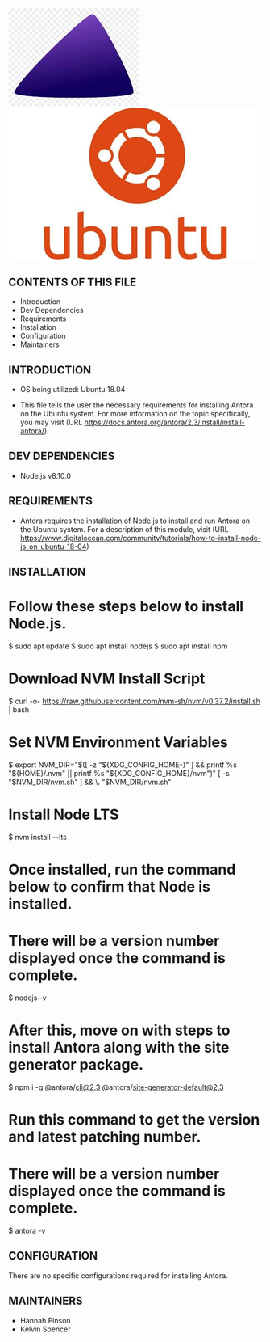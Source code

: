 
![antora logo](./img/antora.jpg)
![ubuntu logo](./img/ubuntu.jpg)


CONTENTS OF THIS FILE
---------------------

* Introduction
* Dev Dependencies
* Requirements
 * Installation
 * Configuration
 * Maintainers


 INTRODUCTION
------------

* OS being utilized: Ubuntu 18.04 

* This file tells the user the necessary requirements for installing Antora on the Ubuntu system. 
For more information on the topic specifically, you may visit 
(URL https://docs.antora.org/antora/2.3/install/install-antora/). 

DEV DEPENDENCIES
--------------
* Node.js v8.10.0

REQUIREMENTS
------------

* Antora requires the installation of Node.js to install and run Antora on the Ubuntu system.
For a description of this module, visit (URL https://www.digitalocean.com/community/tutorials/how-to-install-node-js-on-ubuntu-18-04)

INSTALLATION
------------

# Follow these steps below to install Node.js.

$ sudo apt update
$ sudo apt install nodejs
$ sudo apt install npm

# Download NVM Install Script
$ curl -o- https://raw.githubusercontent.com/nvm-sh/nvm/v0.37.2/install.sh | bash
​
# Set NVM Environment Variables

$ export NVM_DIR="$([ -z "${XDG_CONFIG_HOME-}" ] && printf %s "${HOME}/.nvm" || printf %s "${XDG_CONFIG_HOME}/nvm")"
[ -s "$NVM_DIR/nvm.sh" ] && \. "$NVM_DIR/nvm.sh"
​
# Install Node LTS
$ nvm install --lts

# Once installed, run the command below to confirm that Node is installed. 
# There will be a version number displayed once the command is complete. 

$ nodejs -v 

# After this, move on with steps to install Antora along with the site generator package.

$ npm i -g @antora/cli@2.3 @antora/site-generator-default@2.3
​
# Run this command to get the version and latest patching number.
# There will be a version number displayed once the command is complete. 
$ antora -v



CONFIGURATION
-------------

There are no specific configurations required for installing Antora. 


MAINTAINERS
-----------

* Hannah Pinson
* Kelvin Spencer 
